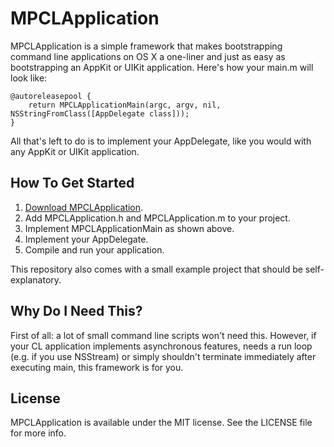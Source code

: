 # MPCLApplication
MPCLApplication is a simple framework that makes bootstrapping command line applications on OS X a one-liner and just
as easy as bootstrapping an AppKit or UIKit application. Here's how your main.m will look like:

    @autoreleasepool {
        return MPCLApplicationMain(argc, argv, nil, NSStringFromClass([AppDelegate class]));
    }

All that's left to do is to implement your AppDelegate, like you would with any AppKit or UIKit application.

## How To Get Started
1. [Download MPCLApplication](https://github.com/matthiasplappert/MPCLApplication/archive/master.zip).
2. Add MPCLApplication.h and MPCLApplication.m to your project.
3. Implement MPCLApplicationMain as shown above.
4. Implement your AppDelegate.
5. Compile and run your application.

This repository also comes with a small example project that should be self-explanatory.

## Why Do I Need This?
First of all: a lot of small command line scripts won't need this. However, if your CL application implements
asynchronous features, needs a run loop (e.g. if you use NSStream) or simply shouldn't terminate immediately after
executing main, this framework is for you.

## License
MPCLApplication is available under the MIT license. See the LICENSE file for more info.
